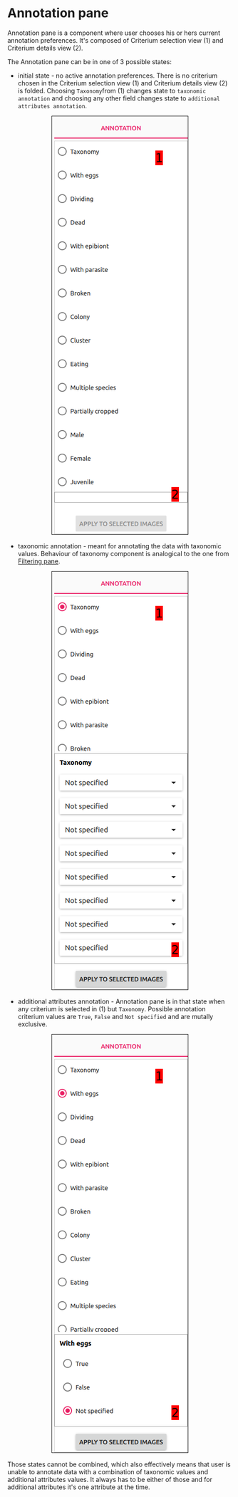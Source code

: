 # Annotation pane

Annotation pane is a component where user chooses his or hers current annotation preferences. It's composed of Criterium selection view (1) and Criterium details view (2).

 The Annotation pane can be in one of 3 possible states:

- initial state - no active annotation preferences. There is no criterium chosen in the Criterium selection view (1) and Criterium details view (2) is folded. Choosing `Taxonomy`from (1) changes state to `taxonomic annotation` and choosing any other field changes state to `additional attributes annotation`.

<p align="center">
  <img src="static/annotation_pane_initial.png" border=1>
</p>

- taxonomic annotation - meant for annotating the data with taxonomic values. Behaviour of taxonomy component is analogical to the one from [Filtering pane](../filtering_pane/README.md#Taxonomy).

<p align="center">
  <img src="static/annotation_pane_taxonomy.png" border=1>
</p>

- additional attributes annotation - Annotation pane is in that state when any criterium is selected in (1) but `Taxonomy`. Possible annotation criterium values are `True`, `False` and `Not specified` and are mutally exclusive.

<p align="center">
  <img src="static/annotation_pane_additional_attribute.png" border=1>
</p>

Those states cannot be combined, which also effectively means that user is unable to annotate data with a combination of taxonomic values and additional attributes values. It always has to be either of those and for additional attributes it's one attribute at the time.
